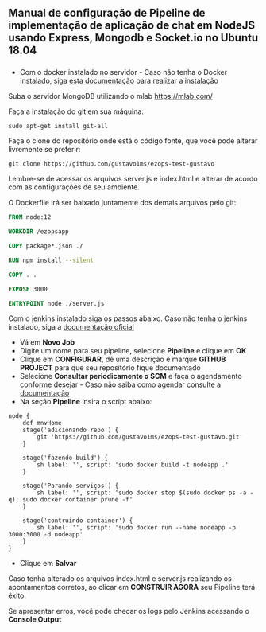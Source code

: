 ## Manual de configuração de Pipeline de implementação de aplicação de chat em NodeJS usando Express, Mongodb e Socket.io no Ubuntu 18.04 <h3>
- Com o docker instalado no servidor - Caso não tenha o Docker instalado, siga [esta documentação](https://docs.docker.com/engine/install/ubuntu/) para realizar a instalação 

Suba o servidor MongoDB utilizando o mlab <https://mlab.com/>

Faça a instalação do git em sua máquina: 
```
sudo apt-get install git-all
```

Faça o clone do repositório onde está o código fonte, que você pode alterar livremente se preferir: 
```
git clone https://github.com/gustavo1ms/ezops-test-gustavo
```

Lembre-se de acessar os arquivos server.js e index.html e alterar de acordo com as configurações de seu ambiente.

O Dockerfile irá ser baixado juntamente dos demais arquivos pelo git: 
~~~Dockerfile 
FROM node:12

WORKDIR /ezopsapp

COPY package*.json ./

RUN npm install --silent

COPY . .

EXPOSE 3000

ENTRYPOINT node ./server.js
~~~

Com o jenkins instalado siga os passos abaixo. Caso não tenha o jenkins instalado, siga a [documentação oficial](https://www.jenkins.io/doc/book/installing/#debianubuntu)

- Vá em **Novo Job**
- Digite um nome para seu pipeline, selecione **Pipeline** e clique em **OK**
- Clique em **CONFIGURAR**, dê uma descrição e marque **GITHUB PROJECT** para que seu repositório fique documentado
- Selecione **Consultar periodicamente o SCM** e faça o agendamento conforme desejar - Caso não saiba como agendar [consulte a documentação](https://www.jenkins.io/doc/book/pipeline/syntax/#cron-syntax)
- Na seção **Pipeline** insira o script abaixo:
~~~node
node {
    def mnvHome
    stage('adicionando repo') {
        git 'https://github.com/gustavo1ms/ezops-test-gustavo.git'
    }

    stage('fazendo build') {
        sh label: '', script: 'sudo docker build -t nodeapp .'
    }

    stage('Parando serviços') {
        sh label: '', script: 'sudo docker stop $(sudo docker ps -a -q); sudo docker container prune -f'
    }

    stage('contruindo container') {
        sh label: '', script: 'sudo docker run --name nodeapp -p 3000:3000 -d nodeapp'
    }
}    
~~~
- Clique em **Salvar**

Caso tenha alterado os arquivos index.html e server.js realizando os apontamentos corretos, ao clicar em **CONSTRUIR AGORA** seu Pipeline terá êxito. 

Se apresentar erros, você pode checar os logs pelo Jenkins acessando o **Console Output**